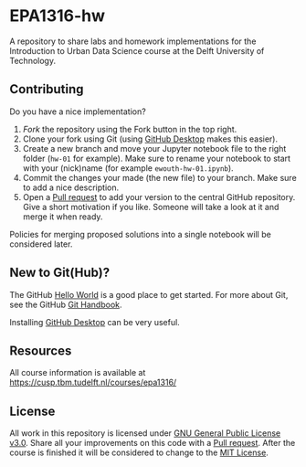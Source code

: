 # EPA1316-hw
A repository to share labs and homework implementations for the Introduction to Urban Data Science course at the Delft University of Technology.

## Contributing
Do you have a nice implementation?
1. _Fork_ the repository using the Fork button in the top right.
2. Clone your fork using Git (using [GitHub Desktop](https://desktop.github.com/) makes this easier).
3. Create a new branch and move your Jupyter notebook file to the right folder (`hw-01` for example). Make sure to rename your notebook to start with your (nick)name (for example `ewouth-hw-01.ipynb`).
4. Commit the changes your made (the new file) to your branch. Make sure to add a nice description.
5. Open a [Pull request](https://github.com/EwoutH/EPA1316-hw/pulls) to add your version to the central GitHub repository. Give a short motivation if you like. Someone will take a look at it and merge it when ready.

Policies for merging proposed solutions into a single notebook will be considered later.

## New to Git(Hub)?
The GitHub [Hello World](https://guides.github.com/activities/hello-world/) is a good place to get started. For more about Git, see the GitHub [Git Handbook](https://guides.github.com/introduction/git-handbook/).

Installing [GitHub Desktop](https://desktop.github.com/) can be very useful.

## Resources
All course information is available at https://cusp.tbm.tudelft.nl/courses/epa1316/

## License
All work in this repository is licensed under [GNU General Public License v3.0](https://choosealicense.com/licenses/gpl-3.0/). Share all your improvements on this code with a [Pull request](https://github.com/EwoutH/EPA1333/pulls). After the course is finished it will be considered to change to the [MIT License](https://choosealicense.com/licenses/mit/).
